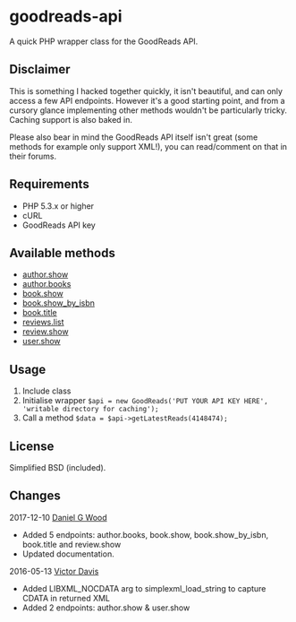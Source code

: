 goodreads-api
=============

A quick PHP wrapper class for the GoodReads API.

Disclaimer
----------
This is something I hacked together quickly, it isn't beautiful, and can only access a few API endpoints. However it's a good starting point, and from a cursory glance implementing other methods wouldn't be particularly tricky. Caching support is also baked in.

Please also bear in mind the GoodReads API itself isn't great (some methods for example only support XML!), you can read/comment on that in their forums.

Requirements
------------
* PHP 5.3.x or higher
* cURL
* GoodReads API key

Available methods
-----------------
* [author.show](https://www.goodreads.com/api#author.show)
* [author.books](https://www.goodreads.com/api#author.books)
* [book.show](https://www.goodreads.com/api#book.show)
* [book.show_by_isbn](https://www.goodreads.com/api#book.show_by_isbn)
* [book.title](https://www.goodreads.com/api#book.title)
* [reviews.list](https://www.goodreads.com/api#reviews.list)
* [review.show](https://www.goodreads.com/api#review.show)
* [user.show](https://www.goodreads.com/api#user.show)

Usage
-----
1. Include class
2. Initialise wrapper `$api = new GoodReads('PUT YOUR API KEY HERE', 'writable directory for caching');`
3. Call a method `$data = $api->getLatestReads(4148474);`

License
-------
Simplified BSD (included).

Changes
-------
2017-12-10 [Daniel G Wood](https://github.com/danielgwood)
* Added 5 endpoints: author.books, book.show, book.show_by_isbn, book.title and review.show
* Updated documentation.

2016-05-13 [Victor Davis](https://github.com/victordavis/goodreads-api)
* Added LIBXML_NOCDATA arg to simplexml_load_string to capture CDATA in returned XML
* Added 2 endpoints: author.show & user.show
